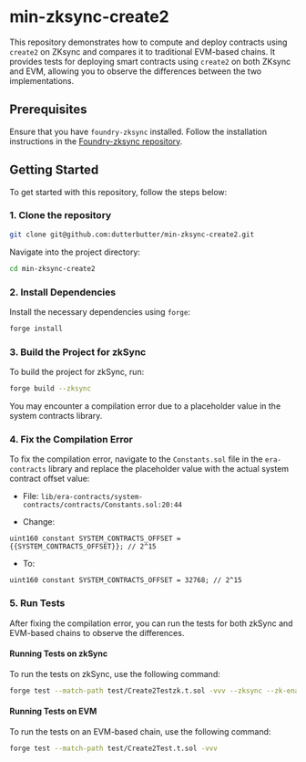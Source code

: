 # min-zksync-create2

This repository demonstrates how to compute and deploy contracts using `create2` on ZKsync and compares it to traditional EVM-based chains. It provides tests for deploying smart contracts using `create2` on both ZKsync and EVM, allowing you to observe the differences between the two implementations.

## Prerequisites

Ensure that you have `foundry-zksync` installed. Follow the installation instructions in the [Foundry-zksync repository](https://github.com/matter-labs/foundry-zksync?tab=readme-ov-file#quick-install).

## Getting Started

To get started with this repository, follow the steps below:

### 1. Clone the repository

```bash
git clone git@github.com:dutterbutter/min-zksync-create2.git
```

Navigate into the project directory:

```bash
cd min-zksync-create2
```

### 2. Install Dependencies

Install the necessary dependencies using `forge`:

```bash
forge install
```

### 3. Build the Project for zkSync

To build the project for zkSync, run:

```bash
forge build --zksync
```

You may encounter a compilation error due to a placeholder value in the system contracts library.

### 4. Fix the Compilation Error

To fix the compilation error, navigate to the `Constants.sol` file in the `era-contracts` library and replace the placeholder value with the actual system contract offset value:

- File: `lib/era-contracts/system-contracts/contracts/Constants.sol:20:44`
  
- Change:

```solidity
uint160 constant SYSTEM_CONTRACTS_OFFSET = {{SYSTEM_CONTRACTS_OFFSET}}; // 2^15
```

- To:

```solidity
uint160 constant SYSTEM_CONTRACTS_OFFSET = 32768; // 2^15
```

### 5. Run Tests

After fixing the compilation error, you can run the tests for both zkSync and EVM-based chains to observe the differences.

#### Running Tests on zkSync

To run the tests on zkSync, use the following command:

```bash
forge test --match-path test/Create2Testzk.t.sol -vvv --zksync --zk-enable-eravm-extensions
```

#### Running Tests on EVM

To run the tests on an EVM-based chain, use the following command:

```bash
forge test --match-path test/Create2Test.t.sol -vvv
```